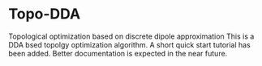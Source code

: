 # Topo-DDA
Topological optimization based on discrete dipole approximation
This is a DDA bsed topolgy optimization algorithm. A short quick start tutorial has been added. Better documentation is expected in the near future.
